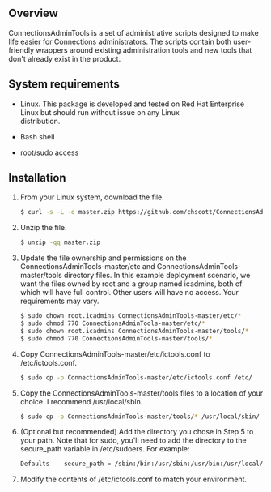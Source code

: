 ## Overview

ConnectionsAdminTools is a set of administrative scripts designed to make life easier for Connections administrators. The scripts contain both user-friendly wrappers around existing administration tools and new tools that don't already exist in the product.

## System requirements

- Linux. This package is developed and tested on Red Hat Enterprise Linux but should run without issue on any Linux     
  distribution.
  
- Bash shell

- root/sudo access

## Installation

1. From your Linux system, download the file.

   ```Bash
   $ curl -s -L -o master.zip https://github.com/chscott/ConnectionsAdminTools/archive/master.zip
   ```
   
2. Unzip the file.

   ```Bash
   $ unzip -qq master.zip
   ```
   
3. Update the file ownership and permissions on the ConnectionsAdminTools-master/etc and ConnectionsAdminTools-master/tools 
   directory files. In this example deployment scenario, we want the files owned by root and a group named icadmins, both of 
   which will have full control. Other users will have no access. Your requirements may vary.
   
   ```Bash
   $ sudo chown root.icadmins ConnectionsAdminTools-master/etc/*
   $ sudo chmod 770 ConnectionsAdminTools-master/etc/*
   $ sudo chown root.icadmins ConnectionsAdminTools-master/tools/*
   $ sudo chmod 770 ConnectionsAdminTools-master/tools/*
   ```
   
4. Copy ConnectionsAdminTools-master/etc/ictools.conf to /etc/ictools.conf.

   ```Bash
   $ sudo cp -p ConnectionsAdminTools-master/etc/ictools.conf /etc/
   ```
   
5. Copy the ConnectionsAdminTools-master/tools files to a location of your choice. I recommend /usr/local/sbin.

   ```Bash
   $ sudo cp -p ConnectionsAdminTools-master/tools/* /usr/local/sbin/
   
6. (Optional but recommended) Add the directory you chose in Step 5 to your path. Note that for sudo, you'll need to add the
   directory to the secure_path variable in /etc/sudoers. For example:
   
   ```Bash
   Defaults    secure_path = /sbin:/bin:/usr/sbin:/usr/bin:/usr/local/sbin
   ```
   
7. Modify the contents of /etc/ictools.conf to match your environment.